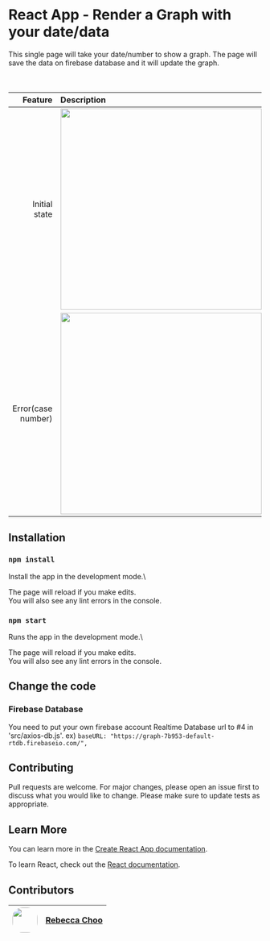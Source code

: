 # React App - Render a Graph with your date/data

This single page will take your date/number to show a graph.
The page will save the data on firebase database and it will update the graph.
<br /><br /><br />

| Feature | Description |
| -----: | :----------- |
|  Initial state | <img src="https://github.com/rebeccachoo/react-graph-with-date-and-data/blob/main/screenshot.png?raw=true"  width="400">| 
|  Error(case number) | <img src="https://github.com/rebeccachoo/react-graph-with-date-and-data/blob/main/error.png?raw=true" width="400">|


## Installation

### `npm install`

Install the app in the development mode.\ 

The page will reload if you make edits.\
You will also see any lint errors in the console.

### `npm start`

Runs the app in the development mode.\ 

The page will reload if you make edits.\
You will also see any lint errors in the console.

## Change the code

### Firebase Database

You need to put your own firebase account Realtime Database url to #4 in 'src/axios-db.js'.
ex) `baseURL: "https://graph-7b953-default-rtdb.firebaseio.com/",`

## Contributing

Pull requests are welcome. For major changes, please open an issue first to discuss what you would like to change.
Please make sure to update tests as appropriate. 

## Learn More

You can learn more in the [Create React App documentation](https://facebook.github.io/create-react-app/docs/getting-started).

To learn React, check out the [React documentation](https://reactjs.org/).


##  Contributors

|  <img src="https://avatars.githubusercontent.com/u/254729?s=460&u=58ed23724180265db677357b4133d4ef970d6407&v=4" width="50" height="50" style="border-radius: 20px;" /> |<a href="https://github.com/rebeccachoo">Rebecca Choo</a>| 
| ----------- | ----------- |
